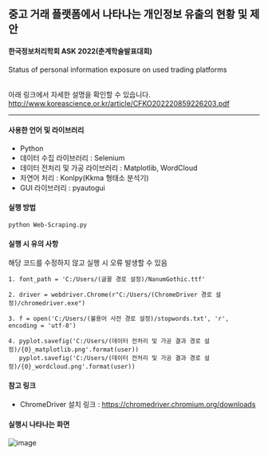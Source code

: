 ## 중고 거래 플랫폼에서 나타나는 개인정보 유출의 현황 및 제안

#### 한국정보처리학회 ASK 2022(춘계학술발표대회)
Status of personal information exposure on used trading platforms
<br><br>

아래 링크에서 자세한 설명을 확인할 수 있습니다. <br>
http://www.koreascience.or.kr/article/CFKO202220859226203.pdf

---------
#### 사용한 언어 및 라이브러리
* Python
* 데이터 수집 라이브러리 : Selenium
* 데이터 전처리 및 가공 라이브러리 : Matplotlib, WordCloud
* 자연어 처리 : Konlpy(Kkma 형태소 분석기)
* GUI 라이브러리 : pyautogui

#### 실행 방법
<pre><code>python Web-Scraping.py</code></pre>

#### 실행 시 유의 사항
해당 코드를 수정하지 않고 실행 시 오류 발생할 수 있음

<pre><code>1. font_path = 'C:/Users/(글꼴 경로 설정)/NanumGothic.ttf'

2. driver = webdriver.Chrome(r"C:/Users/(ChromeDriver 경로 설정)/chromedriver.exe")

3. f = open('C:/Users/(불용어 사전 경로 설정)/stopwords.txt', 'r', encoding = 'utf-8')

4. pyplot.savefig('C:/Users/(데이터 전처리 및 가공 결과 경로 설정)/{0}_matplotlib.png'.format(user))
   pyplot.savefig('C:/Users/(데이터 전처리 및 가공 결과 경로 설정)/{0}_wordcloud.png'.format(user))</code></pre>

#### 참고 링크    
* ChromeDriver 설치 링크 : https://chromedriver.chromium.org/downloads

#### 실행시 나타나는 화면
![image](https://user-images.githubusercontent.com/70564788/172374599-d6f61b14-c1ae-47b0-b769-db74c9f41736.png)
